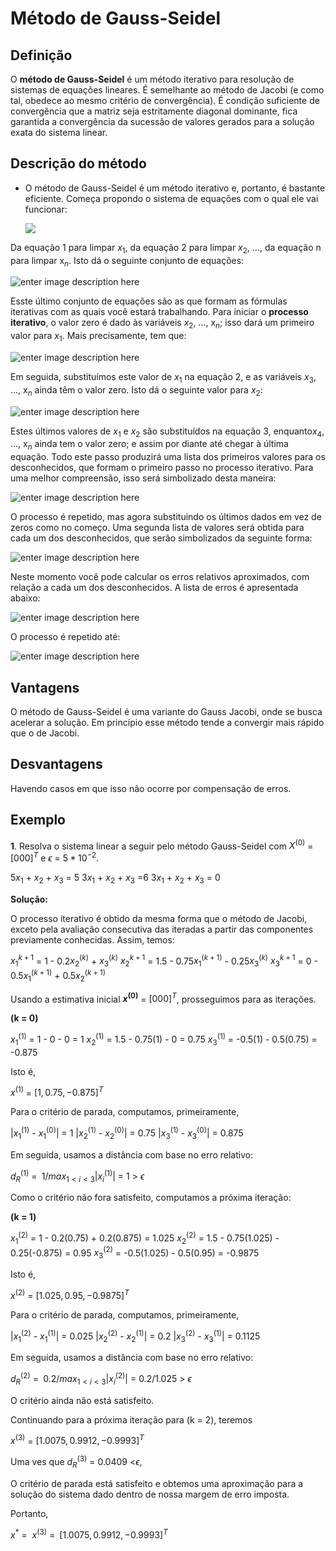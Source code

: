 
# Método de Gauss-Seidel 

##  Definição

O **método de Gauss-Seidel** é um método iterativo para resolução de sistemas de equações lineares. É semelhante ao método de Jacobi (e como tal, obedece ao mesmo critério de convergência). É condição suficiente de convergência que a matriz seja estritamente diagonal dominante, fica garantida a convergência da sucessão de valores gerados para a solução exata do sistema linear.

## Descrição do método
 
 - O método de Gauss-Seidel é um método iterativo e, portanto, é bastante eficiente. Começa propondo o sistema de equações com o qual ele vai funcionar:

   ![](http://www.monografias.com/trabajos45/descomposicion-lu/Image41.gif)

Da equação 1 para limpar $x_{1}$, da equação 2 para limpar  $x_{2}$, ..., da equação n para limpar x$_n$. Isto dá o seguinte conjunto de equações:

   ![enter image description here](http://www.monografias.com/trabajos45/descomposicion-lu/Image42.gif)
   
Esste último conjunto de equações são as que formam as fórmulas iterativas com as quais você estará trabalhando. Para iniciar o **processo iterativo**, o valor zero é dado às variáveis $x_{2}$, ..., x$_n$; isso dará um primeiro valor para  $x_{1}$. Mais precisamente, tem que:

![enter image description here](http://www.monografias.com/trabajos45/descomposicion-lu/Image43.gif)

Em seguida, substituímos este valor de $x_{1}$ na equação 2, e as variáveis ​​$x_{3}$, ..., x$_n$ ainda têm o valor zero. Isto dá o seguinte valor para $x_{2}$:

![enter image description here](http://www.monografias.com/trabajos45/descomposicion-lu/Image44.gif)

Estes últimos valores de $x_{1}$ e $x_{2}$ são substituídos na equação 3, enquanto$x_{4}$, ..., x$_n$ ainda tem o valor zero; e assim por diante até chegar à última equação. Todo este passo produzirá uma lista dos primeiros valores para os desconhecidos, que formam o primeiro passo no processo iterativo. Para uma melhor compreensão, isso será simbolizado desta maneira:

![enter image description here](http://www.monografias.com/trabajos45/descomposicion-lu/Image45.gif)

O processo é repetido, mas agora substituindo os últimos dados em vez de zeros como no começo. Uma segunda lista de valores será obtida para cada um dos desconhecidos, que serão simbolizados da seguinte forma:

![enter image description here](http://www.monografias.com/trabajos45/descomposicion-lu/Image46.gif)

Neste momento você pode calcular os erros relativos aproximados, com relação a cada um dos desconhecidos. A lista de erros é apresentada abaixo:

![enter image description here](http://www.monografias.com/trabajos45/descomposicion-lu/Image47.gif)

O processo é repetido até:

![enter image description here](http://www.monografias.com/trabajos45/descomposicion-lu/Image48.gif)


##  Vantagens

O método de Gauss-Seidel é uma variante do Gauss Jacobi, onde se busca acelerar a solução. Em princípio esse método tende a convergir mais rápido que o de Jacobi.

##  Desvantagens

 Havendo casos em que isso não ocorre por compensação de erros.
 
## Exemplo

**1**. Resolva o sistema linear a seguir pelo método Gauss-Seidel com $X^{(0)}$ =  $[0 0 0 ]^{T}$  e  $\epsilon$ = $5*10^{-2}.$

$5x_{1}$ + $x_{2}$ + $x_{3}$ = 5
$3x_{1}$ + $x_{2}$ + $x_{3}$ =6
$3x_{1}$ + $x_{2}$ + $x_{3}$ = 0

**Solução:**

O processo iterativo é obtido da mesma forma que o método de Jacobi, exceto pela avaliação consecutiva das iteradas a partir das componentes previamente conhecidas. Assim, temos:

$x_1^{k+1}$ = 1 - 0.2$x_2^{(k)}$ + $x_{3}^{(k)}$ 
$x_2^{k+1}$ = 1.5 - 0.75$x_{1}^{(k+1)}$ - 0.25$x_{3}^{(k)}$ 
$x_3^{k+1}$ = 0 - 0.5$x_{1}^{(k+1)}$ + 0.5$x_{2}^{(k+1)}$ 

Usando a estimativa inicial **$x^{(0)}$** = $[0 0 0]^{T}$, prosseguimos para as iterações.

**(k = 0)**

$x_1^{(1)}$  = 1 - 0 - 0 = 1
$x_2^{(1)}$  = 1.5 - 0.75(1) - 0 = 0.75
$x_3^{(1)}$  = -0.5(1) - 0.5(0.75) = -0.875

Isto é,

$x^{(1)}$ = $[1, 0.75, - 0.875]^{T}$

Para o critério de parada, computamos, primeiramente,

|$x_1^{(1)}$ - $x_1^{(0)}$| = 1
|$x_2^{(1)}$ - $x_2^{(0)}$| = 0.75
|$x_3^{(1)}$ - $x_3^{(0)}$| = 0.875

Em seguida, usamos a distância com base no erro relativo:

$d_R^{(1)}$ $=^{~}$ $1/max_{1<i<3}|x_i^{(1)}|$ = 1 > $\epsilon$

Como o critério não fora satisfeito, computamos a próxima iteração:

**(k = 1)**

$x_1^{(2)}$  = 1 - 0.2(0.75) + 0.2(0.875)  = 1.025
$x_2^{(2)}$  = 1.5 - 0.75(1.025) - 0.25(-0.875) = 0.95
$x_3^{(2)}$  = -0.5(1.025) - 0.5(0.95) = -0.9875

Isto é, 

$x^{(2)}$ = $[1.025, 0.95, - 0.9875]^{T}$

Para o critério de parada, computamos, primeiramente,

|$x_1^{(2)}$ - $x_1^{(1)}$| = 0.025
|$x_2^{(2)}$ - $x_2^{(1)}$| = 0.2
|$x_3^{(2)}$ - $x_3^{(1)}$| = 0.1125

Em seguida, usamos a distância com base no erro relativo:

$d_R^{(2)}$ $=^{~}$ $0.2/max_{1<i<3}|x_i^{(2)}|$ = 0.2/1.025 > $\epsilon$

O critério ainda não está satisfeito.

Continuando para a próxima iteração para (k = 2), teremos

  $x^{(3)}$ = $[1.0075, 0.9912, - 0.9993]^{T}$

Uma ves que $d_R^{(3)}$ = 0.0409 <$\epsilon$,

O critério de parada está satisfeito e obtemos uma aproximação para a solução do sistema dado dentro de nossa margem de erro imposta. 

Portanto, 

$x^{*}$  $={~}$ $x^{(3)}$ $=^{~}$ $[1.0075, 0.9912, - 0.9993]^{T}$
